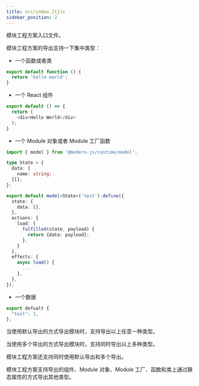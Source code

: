 ```yaml
---
title: src/index.[tj]s
sidebar_position: 2
---
```


模块工程方案入口文件。

模块工程方案的导出支持一下集中类型：

- 一个函数或者类

```ts
export default function () {
  return 'hello world';
}
```

- 一个 React 组件

```ts
export default () => {
  return (
    <div>Hello World</div>
  );
}
```

- 一个 Module 对象或者 Module 工厂函数

```ts
import { model } from '@modern-js/runtime/model';

type State = {
  data: {
    name: string;
  }[];
};

export default model<State>('test').define({
  state: {
    data: [],
  },
  actions: {
    load: {
      fulfilled(state, payload) {
        return {data: payload};
      },
    }
  },
  effects: {
    async load() {
      ...
    },
  },
});

```

- 一个数据

```ts
export defualt {
  "test": 1,
};
```

当使用默认导出的方式导出模块时，支持导出以上任意一种类型。

当使用多个导出的方式导出模块时，支持同时导出以上多种类型。

模块工程方案还支持同时使用默认导出和多个导出。

模块工程方案支持导出的组件、Module 对象、Module 工厂、函数和类上通过静态属性的方式导出其他类型。
